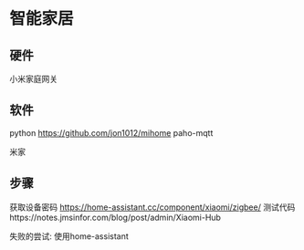 # 智能家居

## 硬件

小米家庭网关

## 软件

python
https://github.com/jon1012/mihome
paho-mqtt

米家

## 步骤

获取设备密码 https://home-assistant.cc/component/xiaomi/zigbee/
测试代码https://notes.jmsinfor.com/blog/post/admin/Xiaomi-Hub

失败的尝试:
使用home-assistant